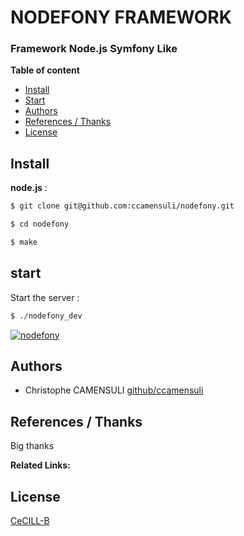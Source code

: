 # **NODEFONY FRAMEWORK**

###  **Framework Node.js Symfony Like** 


__Table of content__

- [Install](#install)
- [Start](#start) 
- [Authors](#authors)
- [References / Thanks](#references--thanks)
- [License](#license)

## <a name="install"></a>Install

**node.js** :

```bash
$ git clone git@github.com:ccamensuli/nodefony.git

$ cd nodefony

$ make
```

## <a name="start"></a>start
Start the server :
```bash
$ ./nodefony_dev
```

[![nodefony](https://raw.githubusercontent.com/ccamensuli/nodefony/master/src/nodefony/doc/login.png)](https://github.com/ccamensuli/nodefony)


## <a name="authors"></a>Authors

- Christophe CAMENSULI  [github/ccamensuli](https://github.com/ccamensuli)


## <a name="references--thanks"></a>References / Thanks

Big thanks 

**Related Links:**


##  <a name="license"></a>License

[CeCILL-B](https://github.com/ccamensuli/nodefony/blob/master/LICENSE)


